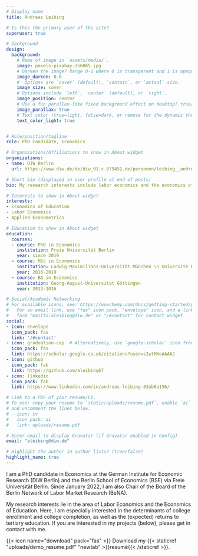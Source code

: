 ```yaml
---
# Display name
title: Andreas Leibing

# Is this the primary user of the site?
superuser: true

# background
design:
  background:
    # Name of image in `assets/media/`.
    image: pexels-pixabay-356065.jpg
    # Darken the image? Range 0-1 where 0 is transparent and 1 is opaque.
    image_darken: 0.6
    #  Options are `cover` (default), `contain`, or `actual` size.
    image_size: cover
    # Options include `left`, `center` (default), or `right`.
    image_position: center
    # Use a fun parallax-like fixed background effect on desktop? true/false
    image_parallax: true
    # Text color (true=light, false=dark, or remove for the dynamic theme color).
    text_color_light: true


# Role/position/tagline
role: PhD Candidate, Economics

# Organizations/Affiliations to show in About widget
organizations:
- name: DIW Berlin
  url: https://www.diw.de/de/diw_01.c.679452.de/personen/leibing__andreas.html

# Short bio (displayed in user profile at end of posts)
bio: My research interests include labor economics and the economics of education, especially the tertiary sector.

# Interests to show in About widget
interests:
- Economics of Education
- Labor Economics
- Applied Econometrics

# Education to show in About widget
education:
  courses:
  - course: PhD in Economics
    institution: Freie Universität Berlin
    year: since 2019
  - course: MSc in Economics
    institution: Ludwig-Maximilians-Universität München \n Université Paris-Saclay
    year: 2016-2019
  - course: BA in Economics
    institution: Georg-August-Universität Göttingen
    year: 2013-2016

# Social/Academic Networking
# For available icons, see: https://wowchemy.com/docs/getting-started/page-builder/#icons
#   For an email link, use "fas" icon pack, "envelope" icon, and a link in the
#   form "mailto:aleibing@diw.de" or "/#contact" for contact widget.
social:
- icon: envelope
  icon_pack: fas
  link: '/#contact'
- icon: graduation-cap  # Alternatively, use `google-scholar` icon from `ai` icon pack
  icon_pack: fas
  link: https://scholar.google.co.uk/citations?user=sIwtMXoAAAAJ
- icon: github
  icon_pack: fab
  link: https://github.com/aleibing67
- icon: linkedin
  icon_pack: fab
  link: https://www.linkedin.com/in/andreas-leibing-83ab0a156/

# Link to a PDF of your resume/CV.
# To use: copy your resume to `static/uploads/resume.pdf`, enable `ai` icons in `params.toml`, 
# and uncomment the lines below.
# - icon: cv
#   icon_pack: ai
#   link: uploads/resume.pdf

# Enter email to display Gravatar (if Gravatar enabled in Config)
email: "aleibing@diw.de"

# Highlight the author in author lists? (true/false)
highlight_name: true
---
```


I am a PhD candidate in Economics at the German Institute for Economic Research (DIW Berlin) and the Berlin School of Economics (BSE) via Freie Universität Berlin. Since January 2022, I am also Chair of the Board of the Berlin Network of Labor Market Research (BeNA). 

My research interests lie in the area of Labor Economics and the Economics of Education. Here, I am especially interested in the determinants of college enrollment and college completion, as well as the (expected) returns to tertiary education. If you are interested in my projects (below), please get in contact with me.

{{< icon name="download" pack="fas" >}} Download my {{< staticref "uploads/demo_resume.pdf" "newtab" >}}resumé{{< /staticref >}}.
